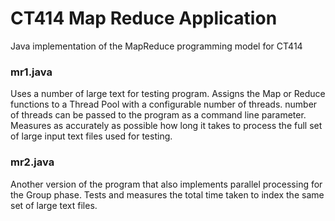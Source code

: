# CT414 Map Reduce Application
Java implementation of the MapReduce programming model for CT414

### mr1.java
Uses a number of large text for testing program. Assigns the Map or Reduce functions to a Thread Pool with a configurable number of threads. number of threads can be passed to the program as a command line parameter. Measures as accurately as possible how long it takes to process the full set of large input text files used for testing.

### mr2.java
Another version of the program that also implements parallel processing for the Group phase. Tests and measures the total time taken to index the same set of large text files.